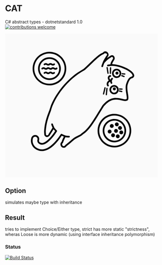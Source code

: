 # CAT  
C# abstract types - dotnetstandard 1.0  
[![contributions welcome](https://img.shields.io/badge/contributions-welcome-brightgreen.svg?style=flat)](https://github.com/jkone27/cat/issues)


![](Pics/Cat01.PNG)

## Option
simulates maybe type with inheritance

## Result
tries to implement Choice/Either type, strict has more static "strictness",  
wheras Loose is more dynamic (using interface inheritance polymorphism)

### Status
[![Build Status](https://img.shields.io/travis/jkone27/cat.svg)](https://travis-ci.org/jkone27/cat)
